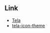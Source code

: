 

## Link

* [Tela](https://aur.archlinux.org/packages?O=0&SeB=nd&K=Tela&outdated=&SB=p&SO=d&PP=50&submit=Go)
* [tela-icon-theme](https://aur.archlinux.org/packages/tela-icon-theme)
